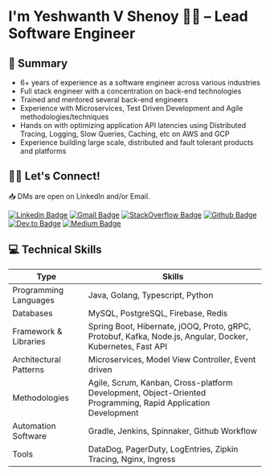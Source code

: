# I'm Yeshwanth V Shenoy 👋🏼 &ndash; Lead Software Engineer

## 📜 Summary
 - 6+ years of experience as a software engineer across various industries
 - Full stack engineer with a concentration on back-end technologies
 - Trained and mentored several back-end engineers
 - Experience with Microservices, Test Driven Development and Agile methodologies/techniques
 - Hands on with optimizing application API latencies using Distributed Tracing, Logging, Slow Queries, Caching, etc on AWS and GCP
 - Experience building large scale, distributed and fault tolerant products and platforms

## 👋🏼 Let's Connect!
📥 DMs are open on LinkedIn and/or Email.

[![Linkedin Badge](https://img.shields.io/badge/-yeshwanthvshenoy-blue?style=flat-square&logo=Linkedin&logoColor=white&link=https://www.linkedin.com/in/yeshwanthvshenoy/)](https://www.linkedin.com/in/yeshwanthvshenoy/)
[![Gmail Badge](https://img.shields.io/badge/-yeshwanthvshenoy@gmail.com-c14438?style=flat-square&logo=Gmail&logoColor=white&link=mailto:yeshwanthvshenoy@gmail.com)](mailto:yeshwanthvshenoy@gmail.com)
[![StackOverflow Badge](https://img.shields.io/badge/-yeshwanthvshenoy-orange?style=flat-square&logo=StackOverflow&logoColor=white&link=https://stackoverflow.com/users/12767234/yeshwanth-v-shenoy?tab=profile)](https://stackoverflow.com/users/12767234/yeshwanth-v-shenoy?tab=profile)
[![Github Badge](https://img.shields.io/badge/-yeshwanthvshenoy-black?style=flat-square&logo=Github&logoColor=white&link=https://github.com/yeshwanthvshenoy)](https://github.com/yeshwanthvshenoy)
[![Dev.to Badge](https://img.shields.io/badge/-yeshwanthvshenoy-navy?style=flat-square&logo=Dev.to&logoColor=white&link=https://dev.to/yeshwanthvshenoy)](https://dev.to/yeshwanthvshenoy)
[![Medium Badge](https://img.shields.io/badge/-yeshwanthvshenoy-green?style=flat-square&logo=Medium&logoColor=white&link=https://medium.com/@yeshwanthvshenoy)](https://medium.com/@yeshwanthvshenoy)

## 💻 Technical Skills
| Type                   | Skills                                                                                                       |
|------------------------|--------------------------------------------------------------------------------------------------------------|
| Programming Languages  | Java, Golang, Typescript, Python                                                                             |
| Databases              | MySQL, PostgreSQL, Firebase, Redis                                                                           |
| Framework & Libraries  | Spring Boot, Hibernate, jOOQ, Proto, gRPC, Protobuf, Kafka, Node.js, Angular, Docker, Kubernetes, Fast API   |
| Architectural Patterns | Microservices, Model View Controller, Event driven                                                           |
| Methodologies          | Agile, Scrum, Kanban, Cross-platform Development, Object-Oriented Programming, Rapid Application Development |
| Automation Software    | Gradle, Jenkins, Spinnaker, Github Workflow                                                                  |
| Tools                  | DataDog, PagerDuty, LogEntries, Zipkin Tracing, Nginx, Ingress                                               |
